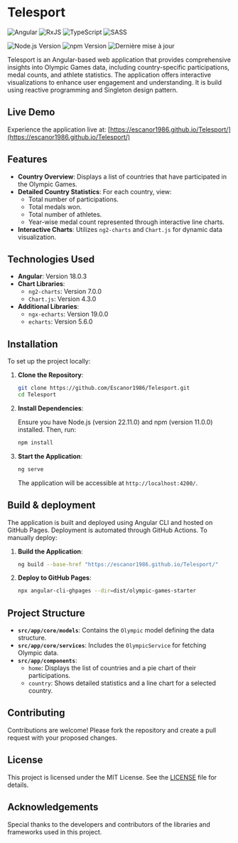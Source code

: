 # Telesport

![Angular](https://img.shields.io/badge/-Angular-DD0031?logo=angular&logoColor=white&style=flat)
![RxJS](https://img.shields.io/badge/RxJS-v7.8.0-blue)
![TypeScript](https://img.shields.io/badge/-TypeScript-007ACC?logo=typescript&logoColor=white&style=flat)
![SASS](https://img.shields.io/badge/-SASS-CC6699?logo=sass&logoColor=white&style=flat)

![Node.js Version](https://img.shields.io/badge/node.js-v22.11.0-green)
![npm Version](https://img.shields.io/badge/npm-v11.0.0-blue)
![Dernière mise à jour](https://img.shields.io/github/last-commit/Escanor1986/Telesport)


Telesport is an Angular-based web application that provides comprehensive insights into Olympic Games data, including country-specific participations, medal counts, and athlete statistics. The application offers interactive visualizations to enhance user engagement and understanding. It is build using reactive programming and Singleton design pattern.

## Live Demo

Experience the application live at: [https://escanor1986.github.io/Telesport/](https://escanor1986.github.io/Telesport/)

## Features

- **Country Overview**: Displays a list of countries that have participated in the Olympic Games.
- **Detailed Country Statistics**: For each country, view:
  - Total number of participations.
  - Total medals won.
  - Total number of athletes.
  - Year-wise medal count represented through interactive line charts.
- **Interactive Charts**: Utilizes `ng2-charts` and `Chart.js` for dynamic data visualization.

## Technologies Used

- **Angular**: Version 18.0.3
- **Chart Libraries**:
  - `ng2-charts`: Version 7.0.0
  - `Chart.js`: Version 4.3.0
- **Additional Libraries**:
  - `ngx-echarts`: Version 19.0.0
  - `echarts`: Version 5.6.0

## Installation

To set up the project locally:

1. **Clone the Repository**:

   ```bash
   git clone https://github.com/Escanor1986/Telesport.git
   cd Telesport
   ```

2. **Install Dependencies**:

   Ensure you have Node.js (version 22.11.0) and npm (version 11.0.0) installed. Then, run:

   ```bash
   npm install
   ```

3. **Start the Application**:

   ```bash
   ng serve
   ```

   The application will be accessible at `http://localhost:4200/`.

## Build & deployment

The application is built and deployed using Angular CLI and hosted on GitHub Pages. Deployment is automated through GitHub Actions. To manually deploy:

1. **Build the Application**:

   ```bash
   ng build --base-href "https://escanor1986.github.io/Telesport/"
   ```

2. **Deploy to GitHub Pages**:

   ```bash
   npx angular-cli-ghpages --dir=dist/olympic-games-starter
   ```

## Project Structure

- **`src/app/core/models`**: Contains the `Olympic` model defining the data structure.
- **`src/app/core/services`**: Includes the `OlympicService` for fetching Olympic data.
- **`src/app/components`**:
  - `home`: Displays the list of countries and a pie chart of their participations.
  - `country`: Shows detailed statistics and a line chart for a selected country.

## Contributing

Contributions are welcome! Please fork the repository and create a pull request with your proposed changes.

## License

This project is licensed under the MIT License. See the [LICENSE](LICENSE) file for details.

## Acknowledgements

Special thanks to the developers and contributors of the libraries and frameworks used in this project.
